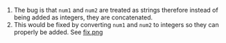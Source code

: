 1. The bug is that `num1` and `num2` are treated as strings therefore instead of being added as integers, they are concatenated.
2. This would be fixed by converting `num1` and `num2` to integers so they can properly be added. See [fix.png](explore/devtools/fix.png)
